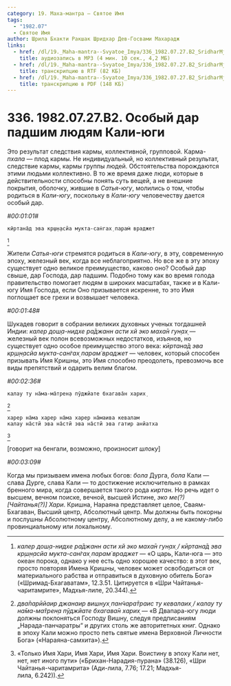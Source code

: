 ```yaml
---
category: 19. Маха-мантра — Святое Имя
tags:
  - "1982.07"
  - Святое Имя
author: Шрила Бхакти Ракшак Шридхар Дев-Госвами Махарадж
links:
  - href: /dl/19._Maha-mantra--Svyatoe_Imya/336_1982.07.27.B2_SridharMj_Osobyj_dar_padshim_ljudjam_Kali-jugi.mp3
    title: аудиозапись в MP3 (4 мин. 10 сек., 4,2 МБ)
  - href: /dl/19._Maha-mantra--Svyatoe_Imya/336_1982.07.27.B2_SridharMj_Osobyj_dar_padshim_ljudjam_Kali-jugi.rtf
    title: транскрипцию в RTF (82 КБ)
  - href: /dl/19._Maha-mantra--Svyatoe_Imya/336_1982.07.27.B2_SridharMj_Osobyj_dar_padshim_ljudjam_Kali-jugi.pdf
    title: транскрипцию в PDF (148 КБ)
---
```


# 336. 1982.07.27.B2. Особый дар падшим людям Кали-юги

Это результат следствия кармы, коллективной, групповой. Карма-*пхала* — плод кармы. Не индивидуальный, но коллективный результат, следствие кармы, кармы группы людей. Обстоятельства порождаются этими людьми коллективно. В то же время даже люди, которые в действительности способны понять суть вещей, а не внешние покрытия, оболочку, жившие в *Сатья-югу*, молились о том, чтобы родиться в *Кали-югу*, поскольку в *Кали-югу* человечеству дается особый дар.

*#00:01:01#*

    кӣртана̄д эва кр̣ш̣н̣асйа мукта-сан̇гах̣ парам̇ враджет
[^_ftn1]

Жители *Сатья-юги* стремятся родиться в *Кали-югу*, в эту, современную эпоху, железный век, когда все неблагоприятно. Но все же в эту эпоху существует одно великое преимущество, каково оно? Особый дар свыше, дар Господа, дар падшим. Подобно тому как во время голода правительство помогает людям в широких масштабах, также и в Кали-югу Имя Господа, если Оно призывается искренне, то это Имя поглощает все грехи и возвышает человека.

*#00:01:48#*

Шукадев говорит в собрании великих духовных ученых тогдашней Индии: *калер дош̣а-нидхе ра̄джанн асти хй эко маха̄н гун̣ах̣* — железный век полон всевозможных недостатков, изъянов, но существует одно особое преимущество этого века: *кӣртана̄д эва кр̣ш̣н̣асйа мукта-сан̇гах̣ парам̇ враджет* — человек, который способен призывать Имя Кришны, это Имя способно преодолеть, превозмочь все виды препятствий и одарить велим благом.

*#00:02:36#*

    калау ту на̄ма-ма̄трен̣а пӯджйате бхагава̄н харих̣
[^_ftn2]

    харер на̄ма харер на̄ма харер на̄маива кевалам
    калау на̄стй эва на̄стй эва на̄стй эва гатир анйатха
[^_ftn3]

[говорит на бенгали, возможно, произносит *шлоку*]

*#00:03:09#*

Когда мы призываем имена любых богов: *бола* Дурга, *бола* Кали — слава Дурге, слава Кали — то достижение исключительно в рамках бренного мира, когда совершается такого рода *киртан.* Но речь идет о высшем, вечном поиске, вечной, высшей Истине, *эко ме(?) [Чайтанья(?)] Хари*. Кришна, Нараяна представляет целое, Сваям-Бхагаван, Высший центр, Абсолютный центр. Мы должны быть покорны и послушны Абсолютному центру, Абсолютному делу, а не какому-либо провинциальному или локальному.



[^_ftn1]: *калер дош̣а-нидхе ра̄джанн асти хй эко маха̄н гун̣ах̣ / кӣртана̄д эва кр̣ш̣н̣асйа мукта-сан̇гах̣ парам̇ враджет* — «О царь, Кали-юга — это океан порока, однако у нее есть одно хорошее качество: в этот век, просто повторяя Имена Кришны, человек может освободиться от материального рабства и отправиться в духовную обитель Бога» («Шримад-Бхагаватам», 12.3.51. Цитируется в «Шри Чайтанья-чаритамрите», Мадхья-лиле, 20.344).

[^_ftn2]: *два̄парӣйаир джанаир вишн̣ух̣ пан̃чара̄траис ту кевалаих̣ / калау ту на̄ма-ма̄трен̣а пӯджйате бхагава̄н харих̣* — «В Двапара-югу люди должны поклоняться Господу Вишну, следуя предписаниям „Нарада-панчаратры“ и других столь же авторитетных книг. Однако в эпоху Кали можно просто петь святые имена Верховной Личности Бога» («Нараяна-самхита»).

[^_ftn3]: «Только Имя Хари, Имя Хари, Имя Хари. Воистину в эпоху Кали нет, нет, нет иного пути» («Брихан-Нарадия-пурана» (38.126), «Шри Чайтанья-чаритамрита» (Ади-лила, 7.76; 17.21; Мадхья-лила, 6.242)).

